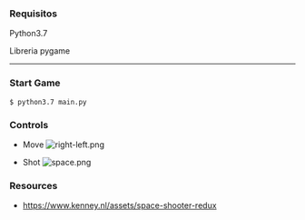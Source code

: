 ### Requisitos
Python3.7

Libreria pygame
***
### Start Game
```
$ python3.7 main.py
```

### Controls

- Move
![right-left.png]()

- Shot
![space.png]()


### Resources
- https://www.kenney.nl/assets/space-shooter-redux
